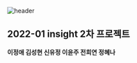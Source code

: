 ![header](https://capsule-render.vercel.app/api?type=waving&color=gradient&height=235&section=footer&text=musinsa_closet(A.K.A무천장)&fontColor=423F3E&fontSize=90&animation=fadeIn)

## 2022-01 insight 2차 프로젝트 
**이정애 김성현 신유정 이윤주 전희연 정혜나**
